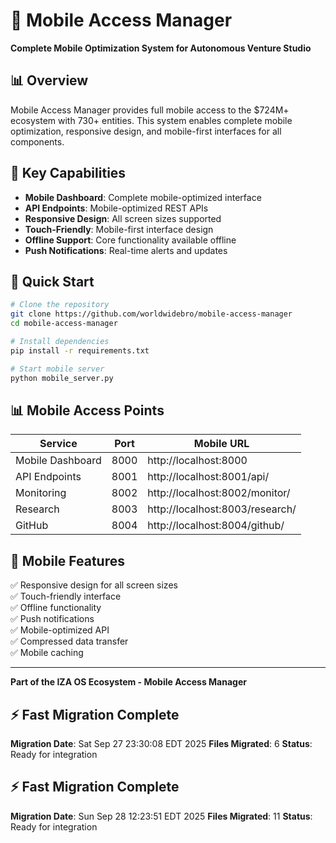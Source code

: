 # 📱 Mobile Access Manager

**Complete Mobile Optimization System for Autonomous Venture Studio**

## 📊 Overview

Mobile Access Manager provides full mobile access to the $724M+ ecosystem with 730+ entities. This system enables complete mobile optimization, responsive design, and mobile-first interfaces for all components.

## 🎯 Key Capabilities

- **Mobile Dashboard**: Complete mobile-optimized interface
- **API Endpoints**: Mobile-optimized REST APIs
- **Responsive Design**: All screen sizes supported
- **Touch-Friendly**: Mobile-first interface design
- **Offline Support**: Core functionality available offline
- **Push Notifications**: Real-time alerts and updates

## 🚀 Quick Start

```bash
# Clone the repository
git clone https://github.com/worldwidebro/mobile-access-manager
cd mobile-access-manager

# Install dependencies
pip install -r requirements.txt

# Start mobile server
python mobile_server.py
```

## 📊 Mobile Access Points

| Service | Port | Mobile URL |
|---------|------|-----------|
| Mobile Dashboard | 8000 | http://localhost:8000 |
| API Endpoints | 8001 | http://localhost:8001/api/ |
| Monitoring | 8002 | http://localhost:8002/monitor/ |
| Research | 8003 | http://localhost:8003/research/ |
| GitHub | 8004 | http://localhost:8004/github/ |

## 🎯 Mobile Features

✅ Responsive design for all screen sizes  
✅ Touch-friendly interface  
✅ Offline functionality  
✅ Push notifications  
✅ Mobile-optimized API  
✅ Compressed data transfer  
✅ Mobile caching  

---

**Part of the IZA OS Ecosystem - Mobile Access Manager**

## ⚡ Fast Migration Complete

**Migration Date**: Sat Sep 27 23:30:08 EDT 2025
**Files Migrated**:        6
**Status**: Ready for integration


## ⚡ Fast Migration Complete

**Migration Date**: Sun Sep 28 12:23:51 EDT 2025
**Files Migrated**:       11
**Status**: Ready for integration

